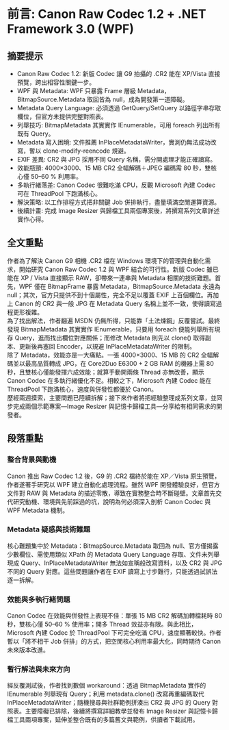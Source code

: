 # 前言: Canon Raw Codec 1.2 + .NET Framework 3.0 (WPF)

## 摘要提示
- Canon Raw Codec 1.2: 新版 Codec 讓 G9 拍攝的 .CR2 能在 XP/Vista 直接預覽，跨出相容性關鍵一步。  
- WPF 與 Metadata: WPF 只暴露 Frame 層級 Metadata，BitmapSource.Metadata 取回皆為 null，成為開發第一道障礙。  
- Metadata Query Language: 必須透過 GetQuery/SetQuery 以路徑字串存取欄位，但官方未提供完整對照表。  
- 列舉技巧: BitmapMetadata 其實實作 IEnumerable<string>，可用 foreach 列出所有既有 Query。  
- Metadata 寫入困境: 文件推薦 InPlaceMetadataWriter，實測仍無法成功改寫，暫以 clone-modify-reencode 規避。  
- EXIF 差異: CR2 與 JPG 採用不同 Query 名稱，需分開處理才能正確讀寫。  
- 效能瓶頸: 4000×3000、15 MB CR2 全幅解碼＋JPEG 編碼需 80 秒，雙核心僅 50–60 % 利用率。  
- 多執行緒落差: Canon Codec 很難吃滿 CPU，反觀 Microsoft 內建 Codec 可在 ThreadPool 下跑滿核心。  
- 解決策略: 以工作排程方式把非關鍵 Job 併排執行，盡量填滿空閒運算資源。  
- 後續計畫: 完成 Image Resizer 與歸檔工具兩個專案後，將撰寫系列文章詳述實作心得。

## 全文重點
作者為了解決 Canon G9 相機 .CR2 檔在 Windows 環境下的管理與自動化需求，開始研究 Canon Raw Codec 1.2 與 WPF 結合的可行性。新版 Codec 雖已能在 XP / Vista 直接顯示 RAW，卻帶來一連串與 Metadata 相關的技術難題。首先，WPF 僅在 BitmapFrame 暴露 Metadata，BitmapSource.Metadata 永遠為 null；其次，官方只提供不到十個屬性，完全不足以覆蓋 EXIF 上百個欄位。再加上 Canon 的 CR2 與一般 JPG 在 Metadata Query 名稱上並不一致，使得讀寫過程更形複雜。  
為了找出解法，作者翻遍 MSDN 仍無所得，只能靠「土法煉鋼」反覆嘗試。最終發現 BitmapMetadata 其實實作 IEnumerable<string>，只要用 foreach 便能列舉所有現存 Query，進而找出欄位對應關係；而修改 Metadata 則先以 clone() 取得副本、更新後再塞回 Encoder，以規避 InPlaceMetadataWriter 的限制。  
除了 Metadata，效能亦是一大痛點。一張 4000×3000、15 MB 的 CR2 全幅解碼並以最高品質轉成 JPG，在 Core2Duo E6300 + 2 GB RAM 的機器上需 80 秒，且雙核心僅能發揮六成效能；就算手動開兩條 Thread 亦無改善，顯示 Canon Codec 在多執行緒優化不足。相較之下，Microsoft 內建 Codec 能在 ThreadPool 下跑滿核心，速度與併發性都優於 Canon。  
歷經兩週摸索，主要問題已陸續拆解；接下來作者將把經驗整理成系列文章，並同步完成兩個示範專案—Image Resizer 與記憶卡歸檔工具—分享給有相同需求的開發者。

## 段落重點
### 整合背景與動機
Canon 推出 Raw Codec 1.2 後，G9 的 .CR2 檔終於能在 XP／Vista 原生預覽，作者遂著手研究以 WPF 建立自動化處理流程。雖然 WPF 開發體驗良好，但官方文件對 RAW 與 Metadata 的描述零散，導致在實務整合時不斷碰壁。文章首先交代研究動機、環境與先前踩過的坑，說明為何必須深入剖析 Canon Codec 與 WPF Metadata 機制。

### Metadata 疑惑與技術難題
核心難題集中於 Metadata：BitmapSource.Metadata 取回為 null、官方僅揭露少數欄位、需使用類似 XPath 的 Metadata Query Language 存取、文件未列舉現成 Query、InPlaceMetadataWriter 無法如宣稱般改寫資料，以及 CR2 與 JPG 不同的 Query 對應。這些問題讓作者在 EXIF 讀寫上寸步難行，只能透過試誤法逐一拆解。

### 效能與多執行緒問題
Canon Codec 在效能與併發性上表現不佳：單張 15 MB CR2 解碼加轉檔耗時 80 秒，雙核心僅 50–60 % 使用率；開多 Thread 效益亦有限。與此相比，Microsoft 內建 Codec 於 ThreadPool 下可完全吃滿 CPU，速度顯著較快。作者暫以「將不相干 Job 併排」的方式，把空閒核心利用率最大化，同時期待 Canon 未來版本改進。

### 暫行解法與未來方向
經反覆測試後，作者找到數個 workaround：透過 BitmapMetadata 實作的 IEnumerable<string> 列舉現有 Query；利用 metadata.clone() 改寫再重編碼取代 InPlaceMetadataWriter；隨機搜尋與社群範例拼湊出 CR2 與 JPG 的 Query 對照表。主要障礙已排除，後續將撰寫詳細教學並發布 Image Resizer 與記憶卡歸檔工具兩項專案，延伸並整合既有的多篇舊文與範例，供讀者下載試用。